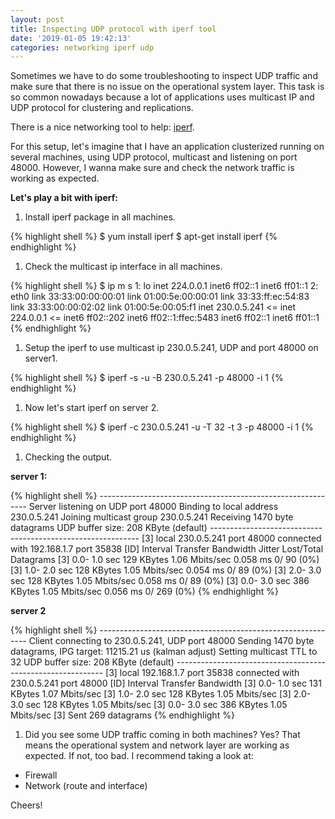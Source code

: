 ```yaml
---
layout: post
title: Inspecting UDP protocol with iperf tool
date: '2019-01-05 19:42:13'
categories: networking iperf udp
---
```


Sometimes we have to do some troubleshooting to inspect UDP traffic and make sure that there is no issue on the operational system layer. This task is so common nowadays because a lot of applications uses multicast IP and UDP protocol for clustering and replications.

There is a nice networking tool to help: [iperf](https://iperf.fr/).

For this setup, let's imagine that I have an application clusterized running on several machines, using UDP protocol, multicast and listening on port 48000. However, I wanna make sure and check the network traffic is working as expected.

**Let's play a bit with iperf:**

1. Install iperf package in all machines.

{% highlight shell %}
    $ yum install iperf
    $ apt-get install iperf
{% endhighlight %}

1. Check the multicast ip interface in all machines.

{% highlight shell %}
    $ ip m s
    1:	lo
    	inet 224.0.0.1
    	inet6 ff02::1
    	inet6 ff01::1
    2:	eth0
    	link 33:33:00:00:00:01
    	link 01:00:5e:00:00:01
    	link 33:33:ff:ec:54:83
    	link 33:33:00:00:02:02
    	link 01:00:5e:00:05:f1
    	inet 230.0.5.241 <=
    	inet 224.0.0.1 <=
    	inet6 ff02::202
    	inet6 ff02::1:ffec:5483
    	inet6 ff02::1
    	inet6 ff01::1
{% endhighlight %}

1. Setup the iperf to use multicast ip 230.0.5.241, UDP and port 48000 on server1.

{% highlight shell %}
    $ iperf -s -u -B 230.0.5.241 -p 48000 -i 1
{% endhighlight %}

1. Now let's start iperf on server 2.

{% highlight shell %}
    $ iperf -c 230.0.5.241 -u -T 32 -t 3 -p 48000 -i 1
{% endhighlight %}

1. Checking the output.

**server 1:**

{% highlight shell %}
    ------------------------------------------------------------
    Server listening on UDP port 48000
    Binding to local address 230.0.5.241
    Joining multicast group 230.0.5.241
    Receiving 1470 byte datagrams
    UDP buffer size: 208 KByte (default)
    ------------------------------------------------------------
    [3] local 230.0.5.241 port 48000 connected with 192.168.1.7 port 35838
    [ID] Interval Transfer Bandwidth Jitter Lost/Total Datagrams
    [3] 0.0- 1.0 sec 129 KBytes 1.06 Mbits/sec 0.058 ms 0/ 90 (0%)
    [3] 1.0- 2.0 sec 128 KBytes 1.05 Mbits/sec 0.054 ms 0/ 89 (0%)
    [3] 2.0- 3.0 sec 128 KBytes 1.05 Mbits/sec 0.058 ms 0/ 89 (0%)
    [3] 0.0- 3.0 sec 386 KBytes 1.05 Mbits/sec 0.056 ms 0/ 269 (0%)
{% endhighlight %}

**server 2**

{% highlight shell %}
    ------------------------------------------------------------
    Client connecting to 230.0.5.241, UDP port 48000
    Sending 1470 byte datagrams, IPG target: 11215.21 us (kalman adjust)
    Setting multicast TTL to 32
    UDP buffer size: 208 KByte (default)
    ------------------------------------------------------------
    [3] local 192.168.1.7 port 35838 connected with 230.0.5.241 port 48000
    [ID] Interval Transfer Bandwidth
    [3] 0.0- 1.0 sec 131 KBytes 1.07 Mbits/sec
    [3] 1.0- 2.0 sec 128 KBytes 1.05 Mbits/sec
    [3] 2.0- 3.0 sec 128 KBytes 1.05 Mbits/sec
    [3] 0.0- 3.0 sec 386 KBytes 1.05 Mbits/sec
    [3] Sent 269 datagrams
{% endhighlight %}

1. Did you see some UDP traffic coming in both machines? Yes? That means the operational system and network layer are working as expected. If not, too bad. I recommend taking a look at:

- Firewall
- Network (route and interface)

Cheers!
